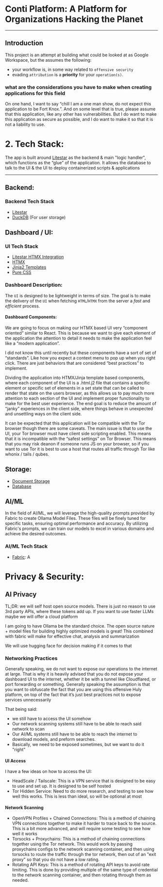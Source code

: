 # Conti Platform: A Platform for Organizations Hacking the Planet
---

## Introduction

This project is an attempt at building what could be looked at as Google Workspace, but the assumes the following:
- your workflow is, in some way related to `offensive security`
- evading `attribution` is a **priority** for your `operation(s)`.

### what are the considerations you have to make when creating applications for this field

On one hand, I want to say “chill I am a one man show, do not expect this application to be Fort Knox.”. And on some level that is true, please assume that this application, like any other has vulnerabilities. But I do want to make this application as secure as possible, and I do want to make it so that it is not a liability to use.



# 2. Tech Stack:

The app is built around [Litestar](https://litestar.dev) as the backend & main "logic handler", which functions as the “glue” of the application. It allows the database to talk to the UI & the UI to deploy containerized scripts & applications 

---

## Backend:

### Backend Tech Stack
- [Litestar](https://litestar.dev) 
- [DuckDB](https://duckdb.org/) (For user storage)


## Dashboard / UI:

### UI Tech Stack

- [Litestar HTMX Integration](https://docs.litestar.dev/2/usage/htmx.html) 
- [HTMX](https://htmx.org/) 
- [Jinja2 Templates](https://docs.litestar.dev/2/reference/contrib/jinja.html) 
- [Pure CSS](https://purecss.io/)

### Dashboard Description:

The `UI` is designed to be lightweight in terms of size. The goal is to make the delivery of the `UI` when fetching `HTML`/`HTMX` from the server a *fast* and *efficient* process.

#### Dashboard Components:

We are going to focus on making our HTMX based UI very “component oriented” similar to React. This is because we want to give each element of the application the attention to detail it needs to make the application feel like a “modern application”.

I did not know this until recently but these components have a sort of set of “standards”. Like how you expect a context menu to pop up when you right click. There are just behaviors that are considered “best practices” to implement. 

Dividing the application into HTMX/Jinja template based components, where each component of the UI is a .html.j2 file that contains a specific element or specific set of elements in a set state that can be called to render that state on the users browser, as this allows us to pay much more attention to each section of the UI and implement proper functionality to make for the best user experience. The end goal is to reduce the amount of “janky” experiences in the client side, where things behave in unexpected and unsettling ways on the client side.

It can be expected that this application will be compatible with the Tor browser though there are some caveats. The main issue is that to use the UI, your Tor browser must have client side scripting enabled. This means that it is incompatible with the “safest settings” on Tor Browser. This means that you may risk deanon if someone runs JS on your browser, so if you want to use Tor it is best to use a host that routes all traffic through Tor like whonix / tails / qubes.




## Storage:

- [Document Storage](docs/storage/documents.md)
- [Database](docs/storage/database.md)

## AI/ML

In the field of AI/ML, we will leverage the high-quality prompts provided by Fabric to create Ollama Model Files. These files will be finely tuned for specific tasks, ensuring optimal performance and accuracy. By utilizing Fabric's prompts, we can train our models to excel in various domains and achieve the desired outcomes.
### AI/ML Tech Stack
- [Fabric](https://github.com/danielmiessler/fabric): A 
# Privacy & Security:

## AI Privacy

TL;DR: we will self host open source models. There is just no reason to use 3rd party APIs, where these tokens add up. If you want to use faster LLMs maybe we will offer a cloud platform 

I am going to have Ollama be the standard choice. The open source nature + model files for building highly optimized models is great! This combined with fabric will make for effective chat, analysis and summarization 

We will use hugging face for decision making if it comes to that
### Networking Practices

Generally speaking, we do not want to expose our operations to the internet at large.
That is why it is heavily advised that you do not expose your dashboard UI to the internet, whether it be with a tunnel like Cloudflared, or port forwarding or something. Generally speaking the assumption is that you want to obfuscate the fact that you are using this offensive Huly platform, on top of the fact that it’s just best practices not to expose services unnecessarily 

That being said:
- we still have to access the UI somehow
- Our network scanning systems still have to be able to reach said network to scan
- Our AI/ML systems still have to be able to reach the internet to download models, and preform searches.
- Basically, we need to be exposed sometimes, but we want to do it "right"

#### UI Access
I have a few ideas on how to access the UI:
- HeadScale / Tailscale: This is a VPN service that is designed to be easy to use and set up. It is designed to be self hosted
- Tor Hidden Service: Need to do more research, and testing to see how well this works. This is less than ideal, so will be optional at most

#### Network Scanning
- OpenVPN Profiles + Chained Connections: This is a method of chaining VPN connections together to make it harder to trace back to the source. This is a bit more advanced, and will require some testing to see how well it works
- Torsocks + Proxychains: This is a method of chaining connections together using the Tor network. This would work by passing proxychains configs to the network scanning container, and then using torsocks to route the traffic through the tor network, then out of an "exit proxy" so that you do not have a low rating.
- Rotating API Keys: This is a method of rotating API keys to avoid rate limiting. This is done by providing multiple of the same type of credential to the network scanning container, and then rotating through them as needed.